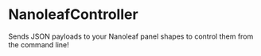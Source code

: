 # NanoleafController
Sends JSON payloads to your Nanoleaf panel shapes to control them from the command line!

